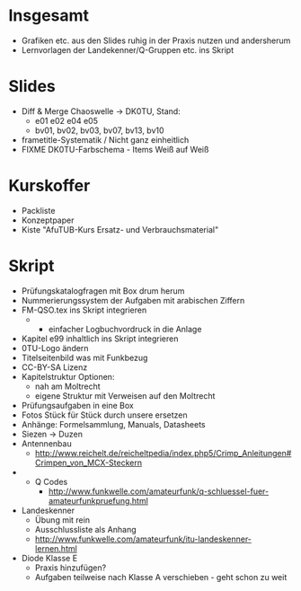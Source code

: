 # Insgesamt

* Grafiken etc. aus den Slides ruhig in der Praxis nutzen und andersherum
* Lernvorlagen der Landekenner/Q-Gruppen etc. ins Skript

# Slides

* Diff & Merge Chaoswelle -> DK0TU, Stand:
    * e01 e02 e04 e05
    * bv01, bv02, bv03, bv07, bv13, bv10
* frametitle-Systematik / Nicht ganz einheitlich
* FIXME DK0TU-Farbschema - Items Weiß auf Weiß

# Kurskoffer

* Packliste
* Konzeptpaper
* Kiste "AfuTUB-Kurs Ersatz- und Verbrauchsmaterial"

# Skript

* Prüfungskatalogfragen mit Box drum herum
* Nummerierungssystem der Aufgaben mit arabischen Ziffern
* FM-QSO.tex ins Skript integrieren
    * + einfacher Logbuchvordruck in die Anlage
* Kapitel e99 inhaltlich ins Skript integrieren
* 0TU-Logo ändern
* Titelseitenbild was mit Funkbezug
* CC-BY-SA Lizenz
* Kapitelstruktur Optionen:
    * nah am Moltrecht
    * eigene Struktur mit Verweisen auf den Moltrecht
* Prüfungsaufgaben in eine Box
* Fotos Stück für Stück durch unsere ersetzen
* Anhänge: Formelsammlung, Manuals, Datasheets
* Siezen -> Duzen
* Antennenbau
    * http://www.reichelt.de/reicheltpedia/index.php5/Crimp_Anleitungen#Crimpen_von_MCX-Steckern
* + Q Codes
    * http://www.funkwelle.com/amateurfunk/q-schluessel-fuer-amateurfunkpruefung.html
* Landeskenner
    * Übung mit rein
    * Ausschlussliste als Anhang
    * http://www.funkwelle.com/amateurfunk/itu-landeskenner-lernen.html
* Diode Klasse E
    * Praxis hinzufügen?
    * Aufgaben teilweise nach Klasse A verschieben - geht schon zu weit
